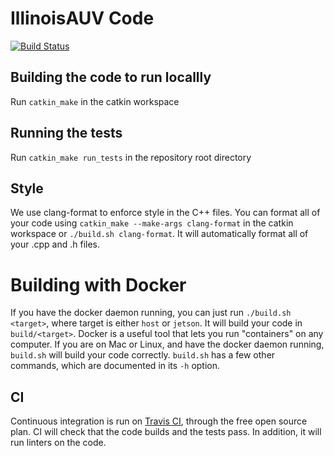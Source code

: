 # IllinoisAUV Code
[![Build Status](https://travis-ci.org/IllinoisAUV/robosub.svg?branch=master)](https://travis-ci.org/IllinoisAUV/software)


## Building the code to run locallly
Run `catkin_make` in the catkin workspace

## Running the tests
Run `catkin_make run_tests` in the repository root directory


## Style
We use clang-format to enforce style in the C++ files. You can format all of
your code using `catkin_make --make-args clang-format` in the catkin workspace 
or `./build.sh clang-format`. It will automatically format all of your .cpp and
.h files.


# Building with Docker
If you have the docker daemon running, you can just run `./build.sh <target>`,
where target is either `host` or `jetson`. It will build your code in
`build/<target>`.  Docker is a useful tool that lets you run "containers" on any
computer. If you are on Mac or Linux, and have the docker daemon running,
`build.sh` will build your code correctly. `build.sh` has a few other commands,
which are documented in its `-h` option.

## CI

Continuous integration is run on [Travis CI](https://travis-ci.org), through the
free open source plan. CI will check that the code builds and the tests pass. In
addition, it will run linters on the code.

